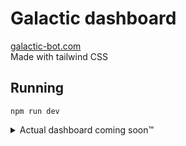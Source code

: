 # Galactic dashboard

[galactic-bot.com](https://galactic-bot.com)  
Made with tailwind CSS

## Running
`npm run dev`

<details>
  <summary>Actual dashboard coming soon™</summary>
  And with soon I mean ~april 2023
</details>  


